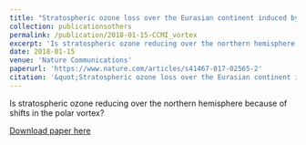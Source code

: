 ```yaml
---
title: "Stratospheric ozone loss over the Eurasian continent induced by the polar vortex shift"
collection: publicationsothers
permalink: /publication/2018-01-15-CCMI_vortex
excerpt: 'Is stratospheric ozone reducing over the northern hemisphere because of shifts in the polar vortex?'
date: 2018-01-15
venue: 'Nature Communications'
paperurl: 'https://www.nature.com/articles/s41467-017-02565-2'
citation: '&quot;Stratospheric ozone loss over the Eurasian continent induced by the polar vortex shift&quot;, Zhang, J., Tian, W., Xie, F., Chipperfield, M. P., Feng, W., Son, S.-W., Abraham, N. L.,Archibald, A. T., Bekki, S., Butchart, N., Deushi, M., Dhomse, S., Han, Y., Jockel, P., Kinnison,D., Kirner, O., Michou, M., Morgenstern, O., O Connor, F. M., Pitari, G., Plummer, D. A.,Revell, L. E., Rozanov, E.,Visioni, D., Wang, W., and Zeng, G., Nature Communications, 9,206, doi:10.1038/s41467-017-02565-2 (2018).'
---
```


Is stratospheric ozone reducing over the northern hemisphere because of shifts in the polar vortex?

[Download paper here](https://www.nature.com/articles/s41467-017-02565-2)